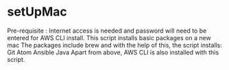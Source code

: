 # setUpMac
Pre-requisite : Internet access is needed and password will need to be entered for AWS CLI install.
This script installs basic packages on a new mac
The packages include brew and with the help of this, the script installs:
Git
Atom
Ansible
Java
Apart from above, AWS CLI is also installed with this script.
